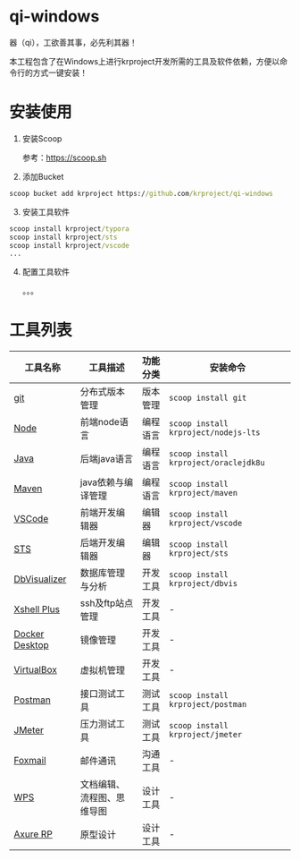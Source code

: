 # qi-windows

器（qi），工欲善其事，必先利其器！  

本工程包含了在Windows上进行krproject开发所需的工具及软件依赖，方便以命令行的方式一键安装！

# 安装使用

1. 安装Scoop  

   参考：https://scoop.sh

2. 添加Bucket

```cmd
scoop bucket add krproject https://github.com/krproject/qi-windows
```

3. 安装工具软件

```cmd
scoop install krproject/typora
scoop install krproject/sts
scoop install krproject/vscode
...

```

4. 配置工具软件

   。。。


# 工具列表

|工具名称|工具描述|功能分类|安装命令|
|-|-|-|-|
|[git](https://git-scm.com/)|分布式版本管理|版本管理|`scoop install git`|
|[Node](https://nodejs.org)|前端node语言|编程语言|`scoop install krproject/nodejs-lts`|
|[Java](https://www.java.com)|后端java语言|编程语言|`scoop install krproject/oraclejdk8u`|
|[Maven](https://maven.apache.org/)|java依赖与编译管理|编程语言|`scoop install krproject/maven`|
|[VSCode](https://code.visualstudio.com/)|前端开发编辑器|编辑器|`scoop install krproject/vscode`|
|[STS](https://spring.io/tools)|后端开发编辑器|编辑器|`scoop install krproject/sts`|
|[DbVisualizer](https://www.dbvis.com/)|数据库管理与分析|开发工具|`scoop install krproject/dbvis`|
|[Xshell Plus](https://www.netsarang.com)|ssh及ftp站点管理|开发工具|-|
|[Docker Desktop](https://www.docker.com/)|镜像管理|开发工具|-|
|[VirtualBox](https://www.virtualbox.org/)|虚拟机管理|开发工具|-|
|[Postman](https://www.getpostman.com/)|接口测试工具|测试工具|`scoop install krproject/postman`|
|[JMeter](https://jmeter.apache.org/)|压力测试工具|测试工具|`scoop install krproject/jmeter`|
|[Foxmail](https://www.foxmail.com/)|邮件通讯|沟通工具|-|
|[WPS](http://www.wps.cn/)|文档编辑、流程图、思维导图|设计工具|-|
|[Axure RP](https://www.axure.com/)|原型设计|设计工具|-|

